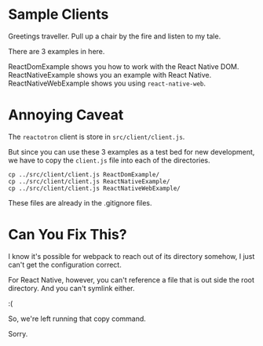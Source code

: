 # Sample Clients

Greetings traveller.  Pull up a chair by the fire and listen to my tale.

There are 3 examples in here.

ReactDomExample shows you how to work with the React Native DOM.
ReactNativeExample shows you an example with React Native.
ReactNativeWebExample shows you using `react-native-web`.

# Annoying Caveat

The `reactotron` client is store in `src/client/client.js`.

But since you can use these 3 examples as a test bed for new
development, we have to copy the `client.js` file into each
of the directories.

```
cp ../src/client/client.js ReactDomExample/
cp ../src/client/client.js ReactNativeExample/
cp ../src/client/client.js ReactNativeWebExample/
```

These files are already in the .gitignore files.

# Can You Fix This?

I know it's possible for webpack to reach out of its directory
somehow, I just can't get the configuration correct.

For React Native, however, you can't reference a file that
is out side the root directory.  And you can't symlink either.

:(

So, we're left running that copy command.

Sorry.
